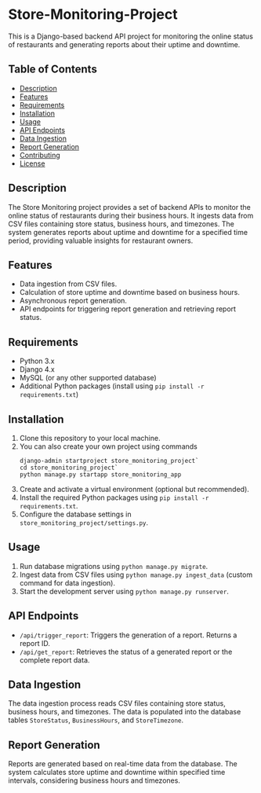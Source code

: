 # Store-Monitoring-Project

This is a Django-based backend API project for monitoring the online status of restaurants and generating reports about their uptime and downtime.

## Table of Contents

- [Description](#description)
- [Features](#features)
- [Requirements](#requirements)
- [Installation](#installation)
- [Usage](#usage)
- [API Endpoints](#api-endpoints)
- [Data Ingestion](#data-ingestion)
- [Report Generation](#report-generation)
- [Contributing](#contributing)
- [License](#license)

## Description

The Store Monitoring project provides a set of backend APIs to monitor the online status of restaurants during their business hours. It ingests data from CSV files containing store status, business hours, and timezones. The system generates reports about uptime and downtime for a specified time period, providing valuable insights for restaurant owners.

## Features

- Data ingestion from CSV files.
- Calculation of store uptime and downtime based on business hours.
- Asynchronous report generation.
- API endpoints for triggering report generation and retrieving report status.

## Requirements

- Python 3.x
- Django 4.x
- MySQL (or any other supported database)
- Additional Python packages (install using `pip install -r requirements.txt`)

## Installation

1. Clone this repository to your local machine.
2. You can also create your own project using commands
   ```
   django-admin startproject store_monitoring_project`
   cd store_monitoring_project`
   python manage.py startapp store_monitoring_app
   ```
4. Create and activate a virtual environment (optional but recommended).
5. Install the required Python packages using `pip install -r requirements.txt`.
6. Configure the database settings in `store_monitoring_project/settings.py`.

## Usage

1. Run database migrations using `python manage.py migrate`.
2. Ingest data from CSV files using `python manage.py ingest_data` (custom command for data ingestion).
3. Start the development server using `python manage.py runserver`.

## API Endpoints

- `/api/trigger_report`: Triggers the generation of a report. Returns a report ID.
- `/api/get_report`: Retrieves the status of a generated report or the complete report data.

## Data Ingestion

The data ingestion process reads CSV files containing store status, business hours, and timezones. The data is populated into the database tables `StoreStatus`, `BusinessHours`, and `StoreTimezone`.

## Report Generation

Reports are generated based on real-time data from the database. The system calculates store uptime and downtime within specified time intervals, considering business hours and timezones.
